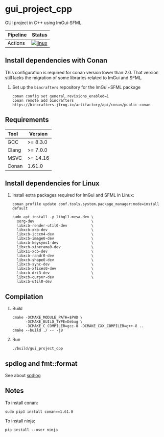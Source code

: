 # gui_project_cpp

GUI project in C++ using ImGui-SFML.

| Pipeline |                                                                                                                                                                               Status |
|----------|-------------------------------------------------------------------------------------------------------------------------------------------------------------------------------------:|
| Actions  | [![linux](https://github.com/spjuanjoc/gui_project_cpp/actions/workflows/linux.yml/badge.svg?branch=main)](https://github.com/spjuanjoc/gui_project_cpp/actions/workflows/linux.yml) |

[//]: # (| Coverage | [![codecov]&#40;https://codecov.io/gh/spjuanjoc/gui_project_cpp/branch/main/graph/badge.svg&#41;]&#40;https://codecov.io/gh/spjuanjoc/gui_project_cpp&#41; |)

## Install dependencies with Conan

This configuration is required for conan version lower than 2.0.
That version still lacks the migration of some libraries related to ImGui and
SFML.

1. Set up the `bincrafters` repository for the ImGui+SFML package

    ```shell
    conan config set general.revisions_enabled=1
    conan remote add bincrafters https://bincrafters.jfrog.io/artifactory/api/conan/public-conan
    ```


## Requirements

| Tool  | Version  |
|:------|----------|
| GCC   | >= 8.3.0 |
| Clang | >= 7.0.0 |
| MSVC  | >= 14.16 |
| Conan | 1.61.0   |


## Install dependencies for Linux

1. Install extra packages required for ImGui and SFML in Linux:

    ```shell 
    conan profile update conf.tools.system.package_manager:mode=install default
    
    sudo apt install -y libgl1-mesa-dev \
      xorg-dev                          \
      libxcb-render-util0-dev           \
      libxcb-xkb-dev                    \
      libxcb-icccm4-dev                 \
      libxcb-image0-dev                 \
      libxcb-keysyms1-dev               \
      libxcb-xinerama0-dev              \
      libx11-xcb-dev                    \
      libxcb-randr0-dev                 \
      libxcb-shape0-dev                 \
      libxcb-sync-dev                   \
      libxcb-xfixes0-dev                \
      libxcb-dri3-dev                   \
      libxcb-cursor-dev                 \
      libxcb-util0-dev
    ``` 

## Compilation

1. Build

    ```shell
    cmake -DCMAKE_MODULE_PATH=$PWD \ 
          -DCMAKE_BUILD_TYPE=Debug \ 
          -DCMAKE_C_COMPILER=gcc-8 -DCMAKE_CXX_COMPILER=g++-8 .. 
    cmake --build ./ -- -j8 
    ```

2. Run

    ```shell
    ./build/gui_project_cpp
    ```

## spdlog and fmt::format

See about [spdlog](https://github.com/gabime/spdlog/wiki/3.-Custom-formatting)

## Notes

To install conan: 

```shell
sudo pip3 install conan==1.61.0
```

To install ninja: 

```shell
pip install --user ninja
```
